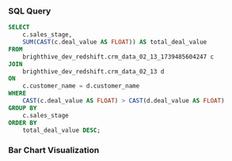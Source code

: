 ### SQL Query
```sql deals_by_stage
SELECT 
    c.sales_stage,
    SUM(CAST(c.deal_value AS FLOAT)) AS total_deal_value
FROM 
    brighthive_dev_redshift.crm_data_02_13_1739485604247 c 
JOIN 
    brighthive_dev_redshift.crm_data_02_13 d 
ON 
    c.customer_name = d.customer_name 
WHERE 
    CAST(c.deal_value AS FLOAT) > CAST(d.deal_value AS FLOAT)
GROUP BY 
    c.sales_stage
ORDER BY 
    total_deal_value DESC;
```

### Bar Chart Visualization
<BarChart
    data={deals_by_stage}
    x=sales_stage
    y=total_deal_value
/>